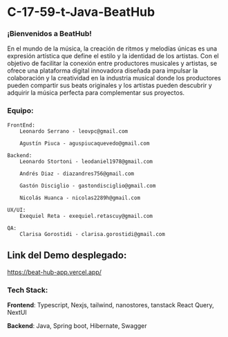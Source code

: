 # C-17-59-t-Java-BeatHub

### ¡Bienvenidos a BeatHub!

 En el mundo de la música, la creación de ritmos y melodías únicas es una expresión artística que define el estilo y la identidad de los artistas. Con el objetivo de facilitar la conexión entre productores musicales y artistas, se ofrece una plataforma digital innovadora diseñada para impulsar la colaboración y la creatividad en la industria musical donde los productores pueden compartir sus beats originales y los artistas pueden descubrir y adquirir la música perfecta para complementar sus proyectos. 
 
### Equipo: 

	FrontEnd:
		Leonardo Serrano - leovpc@gmail.com

		Agustín Piuca - aguspiucaquevedo@gmail.com

	Backend:
		Leonardo Stortoni - leodaniel1978@gmail.com

		Andrés Diaz - diazandres756@gmail.com

		Gastón Disciglio - gastondisciglio@gmail.com

		Nicolás Huanca - nicolas2289h@gmail.com	

	UX/UI:
		Exequiel Reta - exequiel.retascuy@gmail.com	

	QA:
		Clarisa Gorostidi - clarisa.gorostidi@gmail.com	

## Link del Demo desplegado:
https://beat-hub-app.vercel.app/

### Tech Stack:
**Frontend**: Typescript, Nexjs, tailwind, nanostores, tanstack React Query, NextUI

**Backend**: Java, Spring boot, Hibernate, Swagger
